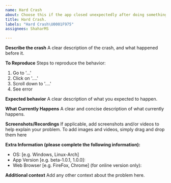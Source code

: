 ```yaml
---
name: Hard Crash
about: Choose this if the app closed unexpectedly after doing something
title: Hard Crash.
labels: "Hard Crash\U0001F975"
assignees: ShaharMS

---
```


**Describe the crash**
A clear description of the crash, and what happened before it.

**To Reproduce**
Steps to reproduce the behavior:
1. Go to '...'
2. Click on '....'
3. Scroll down to '....'
4. See error

**Expected behavior**
A clear description of what you expected to happen.

**What Currently Happens**
A clear and concise description of what currently happens.

**Screenshots/Recordings**
If applicable, add screenshots and/or videos to help explain your problem.
To add images and videos, simply drag and drop them here

**Extra Information (please complete the following information):**
 - OS: [e.g. Windows, Linux-Arch]
 - App Version [e.g. beta-1.0.1, 1.0.0]:
 - Web Browser [e.g. FireFox, Chrome] (for online version only):

**Additional context**
Add any other context about the problem here.
